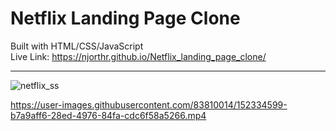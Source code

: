 # Netflix Landing Page Clone

Built with HTML/CSS/JavaScript  
Live Link: https://njorthr.github.io/Netflix_landing_page_clone/  

<hr>

![netflix_ss](https://user-images.githubusercontent.com/83810014/152334695-0a691551-99f7-4c84-af12-118cf09ab5e3.PNG)  


https://user-images.githubusercontent.com/83810014/152334599-b7a9aff6-28ed-4976-84fa-cdc6f58a5266.mp4


